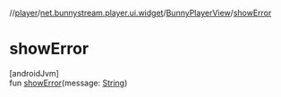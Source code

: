 //[player](../../../index.md)/[net.bunnystream.player.ui.widget](../index.md)/[BunnyPlayerView](index.md)/[showError](show-error.md)

# showError

[androidJvm]\
fun [showError](show-error.md)(message: [String](https://kotlinlang.org/api/latest/jvm/stdlib/kotlin-stdlib/kotlin/-string/index.html))
